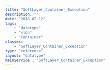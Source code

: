 ```yaml
---
title: "SoftLayer_Container_Exception"
description: ""
date: "2018-02-12"
tags:
    - "datatype"
    - "sldn"
    - "Container"
classes:
    - "SoftLayer_Container_Exception"
type: "reference"
layout: "datatype"
mainService : "SoftLayer_Container_Exception"
---
```


